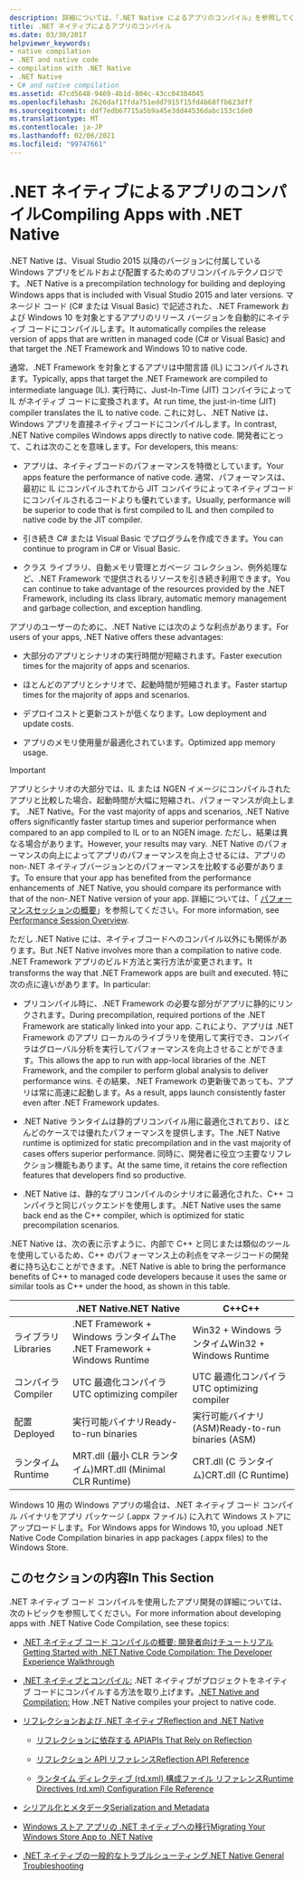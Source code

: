 ```yaml
---
description: 詳細については、「.NET Native によるアプリのコンパイル」を参照してください。
title: .NET ネイティブによるアプリのコンパイル
ms.date: 03/30/2017
helpviewer_keywords:
- native compilation
- .NET and native code
- compilation with .NET Native
- .NET Native
- C# and native compilation
ms.assetid: 47cd5648-9469-4b1d-804c-43cc04384045
ms.openlocfilehash: 2626daf17fda751edd7915f15fd4b68ffb623dff
ms.sourcegitcommit: ddf7edb67715a5b9a45e3dd44536dabc153c1de0
ms.translationtype: MT
ms.contentlocale: ja-JP
ms.lasthandoff: 02/06/2021
ms.locfileid: "99747661"
---
```

# <a name="compiling-apps-with-net-native"></a><span data-ttu-id="afe66-103">.NET ネイティブによるアプリのコンパイル</span><span class="sxs-lookup"><span data-stu-id="afe66-103">Compiling Apps with .NET Native</span></span>

<span data-ttu-id="afe66-104">.NET Native は、Visual Studio 2015 以降のバージョンに付属している Windows アプリをビルドおよび配置するためのプリコンパイルテクノロジです。</span><span class="sxs-lookup"><span data-stu-id="afe66-104">.NET Native is a precompilation technology for building and deploying Windows apps that is included with Visual Studio 2015 and later versions.</span></span> <span data-ttu-id="afe66-105">マネージド コード (C# または Visual Basic) で記述された、.NET Framework および Windows 10 を対象とするアプリのリリース バージョンを自動的にネイティブ コードにコンパイルします。</span><span class="sxs-lookup"><span data-stu-id="afe66-105">It automatically compiles the release version of apps that are written in managed code (C# or Visual Basic) and that target the .NET Framework and Windows 10 to native code.</span></span>

<span data-ttu-id="afe66-106">通常、.NET Framework を対象とするアプリは中間言語 (IL) にコンパイルされます。</span><span class="sxs-lookup"><span data-stu-id="afe66-106">Typically, apps that target the .NET Framework are compiled to intermediate language (IL).</span></span> <span data-ttu-id="afe66-107">実行時に、Just-In-Time (JIT) コンパイラによって IL がネイティブ コードに変換されます。</span><span class="sxs-lookup"><span data-stu-id="afe66-107">At run time, the just-in-time (JIT) compiler translates the IL to native code.</span></span> <span data-ttu-id="afe66-108">これに対し、.NET Native は、Windows アプリを直接ネイティブコードにコンパイルします。</span><span class="sxs-lookup"><span data-stu-id="afe66-108">In contrast, .NET Native compiles Windows apps directly to native code.</span></span> <span data-ttu-id="afe66-109">開発者にとって、これは次のことを意味します。</span><span class="sxs-lookup"><span data-stu-id="afe66-109">For developers, this means:</span></span>

- <span data-ttu-id="afe66-110">アプリは、ネイティブコードのパフォーマンスを特徴としています。</span><span class="sxs-lookup"><span data-stu-id="afe66-110">Your apps feature the performance of native code.</span></span> <span data-ttu-id="afe66-111">通常、パフォーマンスは、最初に IL にコンパイルされてから JIT コンパイラによってネイティブコードにコンパイルされるコードよりも優れています。</span><span class="sxs-lookup"><span data-stu-id="afe66-111">Usually, performance will be superior to code that is first compiled to IL and then compiled to native code by the JIT compiler.</span></span>

- <span data-ttu-id="afe66-112">引き続き C# または Visual Basic でプログラムを作成できます。</span><span class="sxs-lookup"><span data-stu-id="afe66-112">You can continue to program in C# or Visual Basic.</span></span>

- <span data-ttu-id="afe66-113">クラス ライブラリ、自動メモリ管理とガベージ コレクション、例外処理など、.NET Framework で提供されるリソースを引き続き利用できます。</span><span class="sxs-lookup"><span data-stu-id="afe66-113">You can continue to take advantage of the resources provided by the .NET Framework, including its class library, automatic memory management and garbage collection, and exception handling.</span></span>

<span data-ttu-id="afe66-114">アプリのユーザーのために、.NET Native には次のような利点があります。</span><span class="sxs-lookup"><span data-stu-id="afe66-114">For users of your apps, .NET Native offers these advantages:</span></span>

- <span data-ttu-id="afe66-115">大部分のアプリとシナリオの実行時間が短縮されます。</span><span class="sxs-lookup"><span data-stu-id="afe66-115">Faster execution times for the majority of apps and scenarios.</span></span>

- <span data-ttu-id="afe66-116">ほとんどのアプリとシナリオで、起動時間が短縮されます。</span><span class="sxs-lookup"><span data-stu-id="afe66-116">Faster startup times for the majority of apps and scenarios.</span></span>

- <span data-ttu-id="afe66-117">デプロイコストと更新コストが低くなります。</span><span class="sxs-lookup"><span data-stu-id="afe66-117">Low deployment and update costs.</span></span>

- <span data-ttu-id="afe66-118">アプリのメモリ使用量が最適化されています。</span><span class="sxs-lookup"><span data-stu-id="afe66-118">Optimized app memory usage.</span></span>

> [!IMPORTANT]
> <span data-ttu-id="afe66-119">アプリとシナリオの大部分では、IL または NGEN イメージにコンパイルされたアプリと比較した場合、起動時間が大幅に短縮され、パフォーマンスが向上します。 .NET Native。</span><span class="sxs-lookup"><span data-stu-id="afe66-119">For the vast majority of apps and scenarios, .NET Native offers significantly faster startup times and superior performance when compared to an app compiled to IL or to an NGEN image.</span></span> <span data-ttu-id="afe66-120">ただし、結果は異なる場合があります。</span><span class="sxs-lookup"><span data-stu-id="afe66-120">However, your results may vary.</span></span> <span data-ttu-id="afe66-121">.NET Native のパフォーマンスの向上によってアプリのパフォーマンスを向上させるには、アプリの non-.NET ネイティブバージョンとのパフォーマンスを比較する必要があります。</span><span class="sxs-lookup"><span data-stu-id="afe66-121">To ensure that your app has benefited from the performance enhancements of .NET Native, you should compare its performance with that of the non-.NET Native version of your app.</span></span> <span data-ttu-id="afe66-122">詳細については、「 [パフォーマンスセッションの概要](/visualstudio/profiling/performance-session-overview)」を参照してください。</span><span class="sxs-lookup"><span data-stu-id="afe66-122">For more information, see [Performance Session Overview](/visualstudio/profiling/performance-session-overview).</span></span>

<span data-ttu-id="afe66-123">ただし .NET Native には、ネイティブコードへのコンパイル以外にも関係があります。</span><span class="sxs-lookup"><span data-stu-id="afe66-123">But .NET Native involves more than a compilation to native code.</span></span> <span data-ttu-id="afe66-124">.NET Framework アプリのビルド方法と実行方法が変更されます。</span><span class="sxs-lookup"><span data-stu-id="afe66-124">It transforms the way that .NET Framework apps are built and executed.</span></span> <span data-ttu-id="afe66-125">特に次の点に違いがあります。</span><span class="sxs-lookup"><span data-stu-id="afe66-125">In particular:</span></span>

- <span data-ttu-id="afe66-126">プリコンパイル時に、.NET Framework の必要な部分がアプリに静的にリンクされます。</span><span class="sxs-lookup"><span data-stu-id="afe66-126">During precompilation, required portions of the .NET Framework are statically linked into your app.</span></span> <span data-ttu-id="afe66-127">これにより、アプリは .NET Framework のアプリ ローカルのライブラリを使用して実行でき、コンパイラはグローバル分析を実行してパフォーマンスを向上させることができます。</span><span class="sxs-lookup"><span data-stu-id="afe66-127">This allows the app to run with app-local libraries of the .NET Framework, and the compiler to perform global analysis to deliver performance wins.</span></span> <span data-ttu-id="afe66-128">その結果、.NET Framework の更新後であっても、アプリは常に高速に起動します。</span><span class="sxs-lookup"><span data-stu-id="afe66-128">As a result, apps launch consistently faster even after .NET Framework updates.</span></span>

- <span data-ttu-id="afe66-129">.NET Native ランタイムは静的プリコンパイル用に最適化されており、ほとんどのケースでは優れたパフォーマンスを提供します。</span><span class="sxs-lookup"><span data-stu-id="afe66-129">The .NET Native runtime is optimized for static precompilation and in the vast majority of cases offers superior performance.</span></span> <span data-ttu-id="afe66-130">同時に、開発者に役立つ主要なリフレクション機能もあります。</span><span class="sxs-lookup"><span data-stu-id="afe66-130">At the same time, it retains the core reflection features that developers find so productive.</span></span>

- <span data-ttu-id="afe66-131">.NET Native は、静的なプリコンパイルのシナリオに最適化された、C++ コンパイラと同じバックエンドを使用します。</span><span class="sxs-lookup"><span data-stu-id="afe66-131">.NET Native uses the same back end as the C++ compiler, which is optimized for static precompilation scenarios.</span></span>

<span data-ttu-id="afe66-132">.NET Native は、次の表に示すように、内部で C++ と同じまたは類似のツールを使用しているため、C++ のパフォーマンス上の利点をマネージコードの開発者に持ち込むことができます。</span><span class="sxs-lookup"><span data-stu-id="afe66-132">.NET Native is able to bring the performance benefits of C++ to managed code developers because it uses the same or similar tools as C++ under the hood, as shown in this table.</span></span>

||<span data-ttu-id="afe66-133">.NET Native</span><span class="sxs-lookup"><span data-stu-id="afe66-133">.NET Native</span></span>|<span data-ttu-id="afe66-134">C++</span><span class="sxs-lookup"><span data-stu-id="afe66-134">C++</span></span>|
|-|----------------------------------------------------------------|-----------|
|<span data-ttu-id="afe66-135">ライブラリ</span><span class="sxs-lookup"><span data-stu-id="afe66-135">Libraries</span></span>|<span data-ttu-id="afe66-136">.NET Framework + Windows ランタイム</span><span class="sxs-lookup"><span data-stu-id="afe66-136">The .NET Framework + Windows Runtime</span></span>|<span data-ttu-id="afe66-137">Win32 + Windows ランタイム</span><span class="sxs-lookup"><span data-stu-id="afe66-137">Win32 + Windows Runtime</span></span>|
|<span data-ttu-id="afe66-138">コンパイラ</span><span class="sxs-lookup"><span data-stu-id="afe66-138">Compiler</span></span>|<span data-ttu-id="afe66-139">UTC 最適化コンパイラ</span><span class="sxs-lookup"><span data-stu-id="afe66-139">UTC optimizing compiler</span></span>|<span data-ttu-id="afe66-140">UTC 最適化コンパイラ</span><span class="sxs-lookup"><span data-stu-id="afe66-140">UTC optimizing compiler</span></span>|
|<span data-ttu-id="afe66-141">配置</span><span class="sxs-lookup"><span data-stu-id="afe66-141">Deployed</span></span>|<span data-ttu-id="afe66-142">実行可能バイナリ</span><span class="sxs-lookup"><span data-stu-id="afe66-142">Ready-to-run binaries</span></span>|<span data-ttu-id="afe66-143">実行可能バイナリ (ASM)</span><span class="sxs-lookup"><span data-stu-id="afe66-143">Ready-to-run binaries (ASM)</span></span>|
|<span data-ttu-id="afe66-144">ランタイム</span><span class="sxs-lookup"><span data-stu-id="afe66-144">Runtime</span></span>|<span data-ttu-id="afe66-145">MRT.dll (最小 CLR ランタイム)</span><span class="sxs-lookup"><span data-stu-id="afe66-145">MRT.dll (Minimal CLR Runtime)</span></span>|<span data-ttu-id="afe66-146">CRT.dll (C ランタイム)</span><span class="sxs-lookup"><span data-stu-id="afe66-146">CRT.dll (C Runtime)</span></span>|

<span data-ttu-id="afe66-147">Windows 10 用の Windows アプリの場合は、.NET ネイティブ コード コンパイル バイナリをアプリ パッケージ (.appx ファイル) に入れて Windows ストアにアップロードします。</span><span class="sxs-lookup"><span data-stu-id="afe66-147">For Windows apps for Windows 10, you upload .NET Native Code Compilation binaries in app packages (.appx files) to the Windows Store.</span></span>

## <a name="in-this-section"></a><span data-ttu-id="afe66-148">このセクションの内容</span><span class="sxs-lookup"><span data-stu-id="afe66-148">In This Section</span></span>

<span data-ttu-id="afe66-149">.NET ネイティブ コード コンパイルを使用したアプリ開発の詳細については、次のトピックを参照してください。</span><span class="sxs-lookup"><span data-stu-id="afe66-149">For more information about developing apps with .NET Native Code Compilation, see these topics:</span></span>

- [<span data-ttu-id="afe66-150">.NET ネイティブ コード コンパイルの概要: 開発者向けチュートリアル</span><span class="sxs-lookup"><span data-stu-id="afe66-150">Getting Started with .NET Native Code Compilation: The Developer Experience Walkthrough</span></span>](getting-started-with-net-native.md)

- <span data-ttu-id="afe66-151">[.NET ネイティブとコンパイル:](net-native-and-compilation.md) .NET ネイティブがプロジェクトをネイティブ コードにコンパイルする方法を取り上げます。</span><span class="sxs-lookup"><span data-stu-id="afe66-151">[.NET Native and Compilation:](net-native-and-compilation.md) How .NET Native compiles your project to native code.</span></span>

- [<span data-ttu-id="afe66-152">リフレクションおよび .NET ネイティブ</span><span class="sxs-lookup"><span data-stu-id="afe66-152">Reflection and .NET Native</span></span>](reflection-and-net-native.md)

  - [<span data-ttu-id="afe66-153">リフレクションに依存する API</span><span class="sxs-lookup"><span data-stu-id="afe66-153">APIs That Rely on Reflection</span></span>](apis-that-rely-on-reflection.md)

  - [<span data-ttu-id="afe66-154">リフレクション API リファレンス</span><span class="sxs-lookup"><span data-stu-id="afe66-154">Reflection API Reference</span></span>](net-native-reflection-api-reference.md)

  - [<span data-ttu-id="afe66-155">ランタイム ディレクティブ (rd.xml) 構成ファイル リファレンス</span><span class="sxs-lookup"><span data-stu-id="afe66-155">Runtime Directives (rd.xml) Configuration File Reference</span></span>](runtime-directives-rd-xml-configuration-file-reference.md)

- [<span data-ttu-id="afe66-156">シリアル化とメタデータ</span><span class="sxs-lookup"><span data-stu-id="afe66-156">Serialization and Metadata</span></span>](serialization-and-metadata.md)

- [<span data-ttu-id="afe66-157">Windows ストア アプリの .NET ネイティブへの移行</span><span class="sxs-lookup"><span data-stu-id="afe66-157">Migrating Your Windows Store App to .NET Native</span></span>](migrating-your-windows-store-app-to-net-native.md)

- [<span data-ttu-id="afe66-158">.NET ネイティブの一般的なトラブルシューティング</span><span class="sxs-lookup"><span data-stu-id="afe66-158">.NET Native General Troubleshooting</span></span>](net-native-general-troubleshooting.md)
